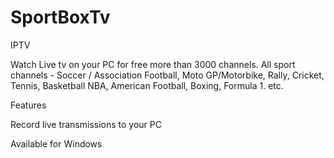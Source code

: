 # SportBoxTv
IPTV


Watch Live tv on your PC for free more than 3000 channels.
All sport channels - Soccer / Association Football, Moto GP/Motorbike, Rally, Cricket, Tennis, Basketball NBA, 
American Football, Boxing, Formula 1. etc.

Features


Record live transmissions to your PC


Available for Windows
